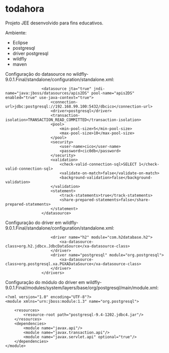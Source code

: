# todahora

Projeto JEE desenvolvido para fins educativos.

Ambiente:
- Eclipse
- postgresql
- driver postgresql
- wildfly
- maven

Configuração do datasource no wildfly-9.0.1.Final/standalone/configuration/standalone.xml:
```
                <datasource jta="true" jndi-name="java:jboss/datasources/apis2DS" pool-name="apis2DS" enabled="true" use-java-context="true">
                    <connection-url>jdbc:postgresql://192.168.99.100:5432/dbcico</connection-url>
                    <driver>postgresql</driver>
                    <transaction-isolation>TRANSACTION_READ_COMMITTED</transaction-isolation>
                    <pool>
                        <min-pool-size>5</min-pool-size>
                        <max-pool-size>10</max-pool-size>
                    </pool>
                    <security>
                        <user-name>cico</user-name>
                        <password>cic0db</password>
                    </security>
                    <validation>
                        <check-valid-connection-sql>SELECT 1</check-valid-connection-sql>
                        <validate-on-match>false</validate-on-match>
                        <background-validation>false</background-validation>
                    </validation>
                    <statement>
                        <track-statements>true</track-statements>
                        <share-prepared-statements>false</share-prepared-statements>
                    </statement>
                </datasource>
```
                
Configuração do driver em wildfly-9.0.1.Final/standalone/configuration/standalone.xml:
```                <drivers>
                    <driver name="h2" module="com.h2database.h2">
                        <xa-datasource-class>org.h2.jdbcx.JdbcDataSource</xa-datasource-class>
                    </driver>
                    <driver name="postgresql" module="org.postgresql">
                        <xa-datasource-class>org.postgresql.xa.PGXADataSource</xa-datasource-class>
                    </driver>
                </drivers>
```

Configuração do módulo do driver em wildfly-9.0.1.Final/modules/system/layers/base/org/postgresql/main/module.xml:

```
<?xml version="1.0" encoding="UTF-8"?>
<module xmlns="urn:jboss:module:1.3" name="org.postgresql">

    <resources>
        <resource-root path="postgresql-9.4-1202.jdbc4.jar"/>
    </resources>
    <dependencies>
        <module name="javax.api"/>
        <module name="javax.transaction.api"/>
        <module name="javax.servlet.api" optional="true"/>
    </dependencies>
</module>
```
